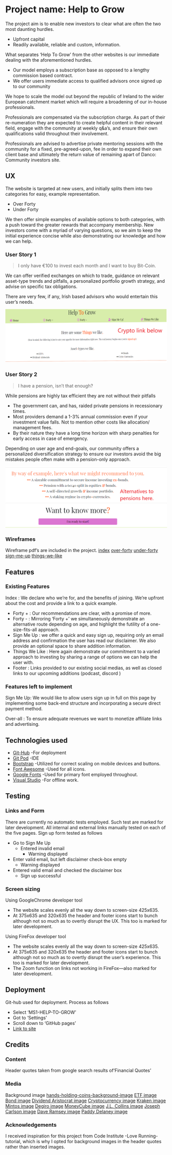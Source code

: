 # Project name: Help to Grow 
The project aim is to enable new investors to clear what are often the two most daunting hurdles.
* Upfront capital 
* Readily available, reliable and custom, information.

What separates ‘Help To Grow’ from the other websites is our immediate dealing with the aforementioned hurdles.
* Our model employs a subscription base as opposed to a lengthy commission based contract. 
* We offer users immediate access to qualified advisors once signed up to our community

We hope to scale the model out beyond the republic of Ireland to the wider European catchment market which will require a broadening of our in-house professionals.

Professionals are compensated via the subscription charge. As part of their re-numeration they are expected to create helpful content in their relevant field, engage with the community at weekly q&a’s, and ensure their own qualifications valid throughout their involvement.

Professionals are advised to advertise private mentoring sessions with the community for a fixed, pre-agreed-upon, fee in order to expand their own client base and ultimately the return value of remaining apart of Danco: Community investors site.

## UX
The website is targeted at new users, and initially splits them into two categories for easy, example representation. 
* Over Forty
* Under Forty

We then offer simple examples of available options to both categories, with a push toward the greater rewards that accompany membership.
New investors come with a myriad of varying questions, so we aim to keep the initial experience concise while also demonstrating our knowledge and how we can help.

### User Story 1
> I only have €100 to invest each month and I want to buy Bit-Coin.

We can offer verified exchanges on which to trade, guidance on relevant asset-type trends and pitfalls, a personalized portfolio growth strategy, and advise on specific tax obligations.  

There are very few, if any, Irish based advisors who would entertain this user’s needs.

![User Story 1 ScreenShot](screenshots/ux1-screenshot.png)

### User Story 2
> I have a pension, isn’t that enough?

While pensions are highly tax efficient they are not without their pitfalls
* The government can, and has, raided private pensions in recessionary times. 
* Most providers demand a 1-3% annual commission even if your investment value falls. Not to mention other costs like allocation/ management fees. 
* By their nature they have a long time horizon with sharp penalties for early access in case of emergency. 

Depending on user age and end-goals, our community offers a personalized diversification strategy to ensure our investors avoid the big mistakes people often make with a pension-only approach.

![User Story 1 ScreenShot](screenshots/ux2-screenshot.png)

### Wireframes
Wireframe pdf’s are included in the project. 
[index](wireframe/wireframe-index-first-draft.pdf)
[over-forty](wireframe/wireframe-over-forty-first-draft.pdf)
[under-forty](wireframe/wireframe-under-forty-first-draft.pdf)
[sign-me-up](wireframe/wireframe-sign-me-up-first-draft.pdf)
[things-we-like](wireframe/wireframe-things-we-tried-first-draft.pdf)

## Features
### Existing Features
 Index : We declare who we’re for, and the benefits of joining. We’re upfront about the cost and provide a link to a quick example.
* Forty + : Our recommendations are clear, with a promise of more.
* Forty - : Mirroring ‘Forty +’ we simultaneously demonstrate an alternative route depending on age, and highlight the futility of a one-size-fits-all approach.
* Sign Me Up : we offer a quick and easy sign up, requiring only an email address and confirmation the user has read our disclaimer. We also provide an optional space to share addition information.
* Things We Like : Here again demonstrate our commitment to a varied approach to investing by sharing a range of options we can help the user with. 
* Footer : Links provided to our existing social medias, as well as closed links to our upcoming additions (podcast, discord )

### Features left to implement 
Sign Me Up: We would like to allow users sign up in full on this page by implementing some back-end structure and incorporating a secure direct payment method.

Over-all : To ensure adequate revenues we want to monetize affiliate links and advertising.

## Technologies used
* [Git-Hub](https://github.com) -For deployment
* [Git Pod](https://github.com) -IDE
* [Bootstrap](https://getbootstrap.com) -Utilized for correct scaling on mobile devices and buttons.
* [Font Awesome](https://fontawesome.com) -Used for all icons.
* [Google Fonts](https://fonts.google.com) -Used for primary font employed throughout.
* [Visual Studio](https://code.visualstudio.com) -For offline work.

## Testing
### Links and Form
There are currently no automatic tests employed. Such test are marked for later development.
All internal and external links manually tested on each of the five pages. 
Sign up form tested as follows
* Go to Sign Me Up
	* Entered invalid email
		* Warning displayed
* Enter valid email, but left disclaimer check-box empty 
	* Warning displayed
* Entered valid email and checked the disclaimer box
	* Sign up successful

### Screen sizing
Using GoogleChrome developer tool
* The website scales evenly all the way down to screen-size 425x635.
* At 375x635 and 320x635 the header and footer icons start to bunch although not so much as to overtly disrupt the UX. This too is marked for later development.

Using FireFox developer tool
* The website scales evenly all the way down to screen-size 425x635. 
* At 375x635 and 320x635 the header and footer icons start to bunch although not so much as to overtly disrupt the user’s experience. This too is marked for later development.
* The Zoom function on links not working in FireFox—also marked for later development.



## Deployment
Git-hub used for deployment.
Process as follows
* Select ‘MS1-HELP-TO-GROW’
* Got to ‘Settings’
* Scroll down to ‘GitHub pages’
* [Link to site](https://firmodaniel.github.io/MS1-HELP-TO-GROW/)

## Credits
### Content
Header quotes taken from google search results of‘Financial Quotes’
### Media
Background image [hands-holding-coins-background-image](https://image.freepik.com/free-photo/hand-protect-money-stack-with-plant-growing-coins-concept-finance_34152-1481.jpg)
[ETF image](https://thumbs.dreamstime.com/z/etf-exchange-traded-funds-concept-table-keywords-letters-icons-colored-flat-vector-illustration-white-etf-exchange-119009035.jpg)
[Bond image](https://www.investmentz.com/images/bond.png)
[Dividend Aristocrat image](https://www.allincomestream.com/wp-content/uploads/2020/04/dividend_aristocrats.png)
[Cryptocurrency image](https://i.pinimg.com/originals/4c/62/f5/4c62f589819458c32785ec9f2d69c026.jpg)
[Kraken image](https://themerkle.com/wp-content/uploads-new/2016/01/0WWCVDaH_400x400.png)
[Mintos image](https://3.bp.blogspot.com/-k5CiR2IQKG8/W4mpwPzi_uI/AAAAAAAAAGs/-fAFHT4zpqotg_Hz9fOicygrGiWNN--5ACLcBGAs/s640/Mintos_logo_1000px.png)
[Degiro image](https://upload.wikimedia.org/wikipedia/commons/thumb/6/68/Degiro.jpg/1200px-Degiro.jpg)
[MoneyCube image](https://i-invdn-com.akamaized.net/companies_logos/125067_1550587261.png)
[J.L. Collins image](https://the7circles.uk/wp-content/uploads/2016/06/Simple-Path-to-Wealth.jpg)
[Joseph Carlson image](https://cdn.podimo.com/images/02b1091b-7ec6-4812-b6b5-391bd091767f_400x400.png)
[Dave Ramsey image](https://pbs.twimg.com/profile_images/378800000250594141/8479b63c02b71130a03e218ae805ce85_400x400.png)
[Paddy Delaney image](https://ssl-static.libsyn.com/p/assets/a/6/a/3/a6a32c57b3d5361b/New_Podcast_Art_image.jpg)
### Acknowledgements 
I received inspiration for this project from Code Institute -Love Running- tutorial, which is why I opted for background images in the header quotes rather than inserted images.


